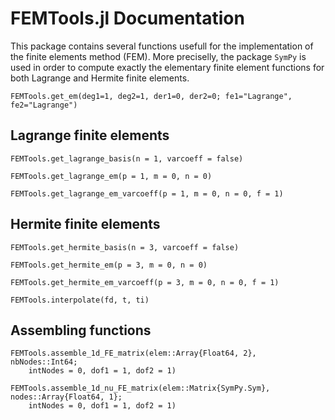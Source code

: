 # FEMTools.jl Documentation

This package contains several functions usefull for the implementation
of the finite elements method (FEM). More preciselly, the package
`SymPy` is used
in order to compute exactly the elementary finite element functions for both
Lagrange and Hermite finite elements.

```@docs
FEMTools.get_em(deg1=1, deg2=1, der1=0, der2=0; fe1="Lagrange", fe2="Lagrange")
```

## Lagrange finite elements

```@docs
FEMTools.get_lagrange_basis(n = 1, varcoeff = false)
```

```@docs
FEMTools.get_lagrange_em(p = 1, m = 0, n = 0)
```

```@docs
FEMTools.get_lagrange_em_varcoeff(p = 1, m = 0, n = 0, f = 1)
```

## Hermite finite elements

```@docs
FEMTools.get_hermite_basis(n = 3, varcoeff = false)
```

```@docs
FEMTools.get_hermite_em(p = 3, m = 0, n = 0)
```

```@docs
FEMTools.get_hermite_em_varcoeff(p = 3, m = 0, n = 0, f = 1)
```

```@docs
FEMTools.interpolate(fd, t, ti)
```

## Assembling functions

```@docs
FEMTools.assemble_1d_FE_matrix(elem::Array{Float64, 2}, nbNodes::Int64;
    intNodes = 0, dof1 = 1, dof2 = 1)
```

```@docs
FEMTools.assemble_1d_nu_FE_matrix(elem::Matrix{SymPy.Sym}, nodes::Array{Float64, 1};
    intNodes = 0, dof1 = 1, dof2 = 1)
```
